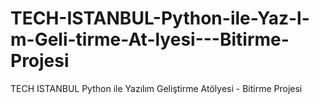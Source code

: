 # TECH-ISTANBUL-Python-ile-Yaz-l-m-Geli-tirme-At-lyesi---Bitirme-Projesi
TECH ISTANBUL Python ile Yazılım Geliştirme Atölyesi - Bitirme Projesi
